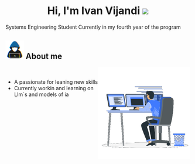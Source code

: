 <h1 align="center"><b>Hi, I'm Ivan Vijandi </b><img src="https://media.giphy.com/media/hvRJCLFzcasrR4ia7z/giphy.gif" width="35"></h1> 
<!-- -->Systems Engineering Student Currently in my fourth year of the program

## <picture><img src = "https://github.com/0xAbdulKhalid/0xAbdulKhalid/raw/main/assets/mdImages/about_me.gif" width = 50px></picture> **About me**

<picture> <img align="right" src="https://github.com/0xAbdulKhalid/0xAbdulKhalid/raw/main/assets/mdImages/Right_Side.gif" width = 250px></picture>

<br>

- A passionate for leaning new skills
- Currently workin and learning on Llm´s and models of ia

<br><br>
